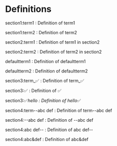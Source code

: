 # Definitions

section1:term1
:   Definition of term1

section1:term2
:   Definition of term2

section2:term1
:   Definition of term1 in section2

section2:term2
:   Definition of term2 in section2

defaultterm1
:   Definition of defaultterm1

defaultterm2
:   Definition of defaultterm2

section3:term_✅
:   Definition of term_✅

section3:✅
:   Definition of ✅

section3:✅_hello
:   Definition of hello_✅


section4:term--abc def
:   Definition of term--abc def

section4:--abc def
:   Definition of --abc def

section4:abc def--
:   Definition of abc def--

section4:abc&amp;def
:   Definition of abc&def

